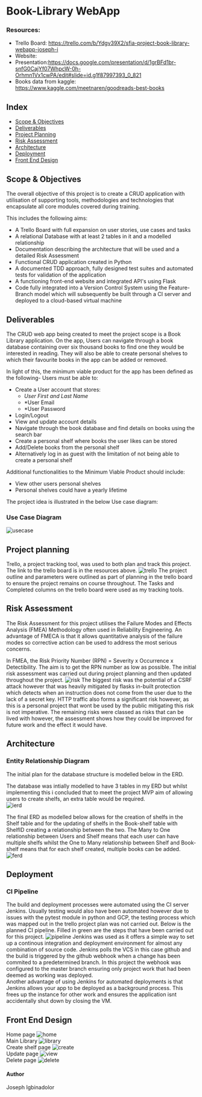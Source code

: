# Book-Library WebApp
### Resources:
* Trello Board: https://trello.com/b/Ydgv39X2/sfia-project-book-library-webapp-joseph-i
* Website:
* Presentation:https://docs.google.com/presentation/d/1grBFd1br-snfG0CajYf07WhpcW-0h-Orhmn1Vx1cwPA/edit#slide=id.g1f87997393_0_821
* Books data from kaggle: https://www.kaggle.com/meetnaren/goodreads-best-books

## Index
* [Scope & Objectives](#scope-&-objectives)
* [Deliverables](#deliverables)
* [Project Planning](#project-planning)
* [Risk Assessment](#risk-assessment)
* [Architecture](#architecture)
* [Deployment](#deployment)
* [Front End Design](#front-end-design)

## Scope & Objectives 
The overall objective of this project is to create a CRUD application with utilisation of supporting tools, methodologies and technologies that encapsulate all core modules covered during training. 

This includes the following aims:
* A Trello Board with full expansion on user stories, use cases and tasks 
* A relational Database with at least 2 tables in it and a modelled relationship 
* Documentation describing the architecture that will be used and a detailed Risk Assessment 
* Functional CRUD application created in Python 
* A documented TDD approach, fully designed test suites and automated tests for validation of the application
* A functioning front-end website and integrated API's using Flask
* Code fully integrated into a Version Control System using the Feature-Branch model which will subsequently be built through a CI server and deployed to a cloud-based virtual machine

## Deliverables
The CRUD web app being created to meet the project scope is a Book Library application. On the app, Users can navigate through a book database containing over six thousand books to find one they would be interested in reading. They will also be able to create personal shelves to which their favourite books in the app can be added or removed. 

In light of this, the minimum viable product for the app has been defined as the following- 
Users must be able to:
* Create a User account that stores:
  * *User First and Last Name*
  * *User Email
  * *User Password
* Login/Logout 
* View and update account details
* Navigate through the book database and find details on books using the search bar
* Create a personal shelf where books the user likes can be stored
* Add/Delete books from the personal shelf
* Alternatively log in as guest with the limitation of not being able to create a personal shelf

Additional functionalities to the Minimum Viable Product should include:
* View other users personal shelves
* Personal shelves could have a yearly lifetime

The project idea is illustrated in the below Use case diagram:
### Use Case Diagram
![usecase][usecase]

## Project planning
Trello, a project tracking tool, was used to both plan and track this project. The link to the trello board is in the resources above. 
![trello][trello]
The project outline and parameters were outlined as part of planning in the trello board to ensure the project remains on course throughout. The Tasks and Completed columns on the trello board were used as my tracking tools. 
## Risk Assessment
The Risk Assessment for this project utilises the Failure Modes and Effects Analysis (FMEA) Methodology often used in Reliability Engineering. An advantage of FMECA is that it allows quantitative analysis of the failure modes so corrective action can be used to address the most serious concerns.

In FMEA, the Risk Priority Number (RPN) = Severity x Occurrence x Detectibility. The aim is to get the RPN number as low as possible. 
The initial risk assessment was carried out during project planning and then updated throughout the project.
![risk]
The biggest risk was the potential of a CSRF attack however that was heavily mitigated by flasks in-built protection which detects when an instruction does not come from the user due to the lack of a secret key. 
HTTP traffic also forms a significant risk however, as this is a personal project that wont be used by the public mitigating this risk is not imperative. 
The remaining risks were classed as risks that can be lived with however, the assessment shows how they could be improved for future work and the effect it would have.
## Architecture

### Entity Relationship Diagram
The initial plan for the database structure is modelled below in the ERD. 

The database was intially modelled to have 3 tables in my ERD but whilst implementing this i concluded that to meet the project MVP aim of allowing users to create shelfs, an extra table would be required.   
![ierd]

The final ERD as modelled below allows for the creation of shelfs in the Shelf table and for the updating of shelfs in the Book-shelf table with ShelfID creating a relationship between the two. The Many to One relationship between Users and Shelf means that each user can have multiple shelfs whilst the One to Many relationship between Shelf and Book-shelf means that for each shelf created, multiple books can be added.
![ferd] 


## Deployment

### CI Pipeline

The build and deployment processes were automated using the CI server Jenkins. Usually testing would also have been automated however due to issues with the pytest module in python and GCP, the testing process which was mapped out in the trello project plan was not carried out. Below is the planned CI pipeline. Filled in green are the steps that have been carried out for this project. 
![pipeline] 
Jenkins was used as it offers a simple way to set up a continous integration and deployment environment for almost any combination of source code. Jenkins polls the VCS in this case github and the build is triggered by the github webhook when a change has been commited to a predetermined branch. In this project the webhook was configured to the master branch ensuring only project work that had been deemed as working was deployed.    
Another advantage of using Jenkins for automated deployments is that Jenkins allows your app to be deployed as a background process. This frees up the instance for other work and ensures the application isnt accidentally shut down by closing the VM.

## Front End Design
Home page 
![home]
<br>
Main Library 
![library]
<br>
Create shelf page 
![create]
<br>
Update page 
![view]
<br>
Delete page
![delete]






































#### Author
Joseph Igbinadolor


[usecase]: https://i.imgur.com/ssZejFD.png
[trello]: https://i.imgur.com/gDVtoEa.png
[risk]: https://i.imgur.com/6wzviuE.png
[ierd]: https://i.imgur.com/3afg7oo.png
[ferd]: https://i.imgur.com/jVkdiBg.png
[pipeline]: https://i.imgur.com/749psqM.png
[home]: https://i.imgur.com/qriaf17.png
[library]: https://i.imgur.com/ivahCWK.png
[create]: https://i.imgur.com/7NUpymd.png
[view]: https://i.imgur.com/wtKYt2o.png
[delete]: https://i.imgur.com/Rn5OF5X.png
